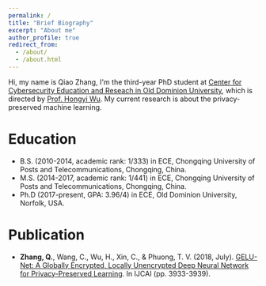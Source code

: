 ```yaml
---
permalink: /
title: "Brief Biography"
excerpt: "About me"
author_profile: true
redirect_from: 
  - /about/
  - /about.html
---
```


Hi, my name is Qiao Zhang, I'm the third-year PhD student at [Center for Cybersecurity Education and Reseach in Old Dominion University](https://www.odu.edu/ccser), which is directed by [Prof. Hongyi Wu](https://www.lions.odu.edu/~h1wu/). My current research is about the privacy-preserved machine learning.

Education
======
* B.S. (2010-2014, academic rank: 1/333) in ECE, Chongqing University of Posts and Telecommunications, Chongqing, China.
* M.S. (2014-2017, academic rank: 1/441) in ECE, Chongqing University of Posts and Telecommunications, Chongqing, China.
* Ph.D (2017-present, GPA: 3.96/4) in ECE, Old Dominion University, Norfolk, USA.

Publication
======
* **Zhang, Q.**, Wang, C., Wu, H., Xin, C., & Phuong, T. V. (2018, July). [GELU-Net: A Globally Encrypted, Locally Unencrypted Deep Neural Network for Privacy-Preserved Learning](https://www.ijcai.org/proceedings/2018/0547.pdf). In IJCAI (pp. 3933-3939).
